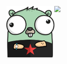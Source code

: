 [<img width="25%" align="left" src="./gopher.png">](https://github.com/singhayushh)
[<img width="50%" src="https://github-readme-stats.vercel.app/api?username=singhayushh&count_private=true&show_icons=true&bg_color=transparent">](https://github.com/anuraghazra/github-readme-stats)
